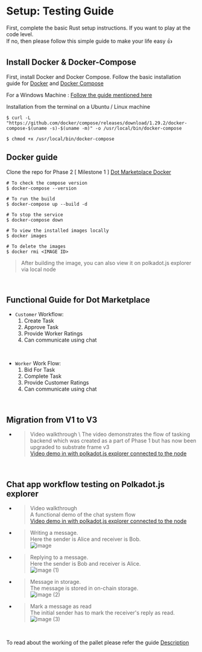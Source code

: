 # Setup: Testing Guide
First, complete the basic Rust setup instructions. If you want to play at the code level. \
If no, then please follow this simple guide to make your life easy :+1:

## Install Docker & Docker-Compose

First, install Docker and Docker Compose. Follow the basic installation guide for [Docker](https://docs.docker.com/engine/install/) and [Docker Compose](https://docs.docker.com/compose/install/)

For a Windows Machine : [Follow the guide mentioned here](https://docs.docker.com/desktop/windows/install/)

Installation from the terminal on a Ubuntu / Linux machine 

```shell
$ curl -L "https://github.com/docker/compose/releases/download/1.29.2/docker-compose-$(uname -s)-$(uname -m)" -o /usr/local/bin/docker-compose
```
```shell
$ chmod +x /usr/local/bin/docker-compose
```

## Docker guide

Clone the repo for Phase 2 [ Milestone 1 ] [Dot Marketplace Docker](https://github.com/WowLabz/dot_marketplace_docker/tree/Phase2_Milestone1)

```shell
# To check the compose version
$ docker-compose --version
```

```shell
# To run the build
$ docker-compose up --build -d
```

```shell
# To stop the service
$ docker-compose down
```

```shell
# To view the installed images locally
$ docker images
```

```shell
# To delete the images
$ docker rmi <IMAGE ID>
```

>After building the image, you can also view it on polkadot.js explorer via local node

<br>

## Functional Guide for Dot Marketplace

* `Customer` Workflow:
    1. Create Task
    2. Approve Task
    3. Provide Worker Ratings
    4. Can communicate using chat

<br>

* `Worker` Work Flow:
    1. Bid For Task
    2. Complete Task
    3. Provide Customer Ratings
    4. Can communicate using chat

<br>

## Migration from V1 to V3

* >Video  walkthrough \ 
The video demonstrates the flow of tasking backend which was created as a part of Phase 1 but has now been upgraded to substrate frame v3 \
[Video demo in with polkadot.js explorer connected to the node](https://user-images.githubusercontent.com/57192661/159009199-51befb8b-64d7-4b43-b10f-8324d43fd675.mp4)

<br>

## Chat app workflow testing on Polkadot.js explorer 

* >Video  walkthrough \
A functional demo of the chat system flow \
[Video demo in with polkadot.js explorer connected to the node](https://user-images.githubusercontent.com/58659064/158811706-868510e4-dfdd-42d0-8d2e-9620a59e141c.mp4)

* >Writing a message. \
Here the sender is Alice and receiver is Bob. \
![image](https://user-images.githubusercontent.com/58659064/158810705-9836728f-68fa-4256-87ba-ce4d8c19cde9.png)

* >Replying to a message. \
Here the sender is Bob and receiver is Alice. \
![image (1)](https://user-images.githubusercontent.com/58659064/158810748-30252898-42e6-48de-bab1-efb201864459.png)

* >Message in storage. \
The message is stored in on-chain storage. \
![image (2)](https://user-images.githubusercontent.com/58659064/158811293-732f066e-77fb-4629-893f-78a9e7ceddcc.png)

* >Mark a message as read \
The initial sender has to mark the receiver's reply as read. \
![image (3)](https://user-images.githubusercontent.com/58659064/158811312-119b41db-5504-4d3e-b3b0-31ff57640329.png)

<br>

To read about the working of the pallet please refer the guide [Description](https://github.com/WowLabz/dot-marketplace-v2/blob/main/README.md)


